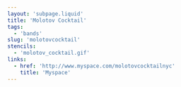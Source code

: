 ```yaml
---
layout: 'subpage.liquid'
title: 'Molotov Cocktail'
tags:
  - 'bands'
slug: 'molotovcocktail'
stencils:
  - 'molotov_cocktail.gif'
links:
  - href: 'http://www.myspace.com/molotovcocktailnyc'
    title: 'Myspace'
---
```

